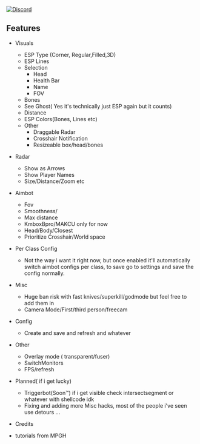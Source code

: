  [![Discord](https://github.com/user-attachments/assets/4417118b-ea28-4527-b553-6016630e2cc7)](https://discordapp.com/users/makimura.dev)
 
 

## Features
- Visuals
  - ESP Type (Corner, Regular,Filled,3D)
  - ESP Lines
  - Selection
    - Head
    - Health Bar
    - Name
    - FOV
   - Bones
   - See Ghost( Yes it's technically just ESP again but it counts)
   - Distance
   - ESP Colors(Bones, Lines etc)
   - Other
     - Draggable Radar
     - Crosshair Notification
     - Resizeable box/head/bones
- Radar
  - Show as Arrows
  - Show Player Names
  - Size/Distance/Zoom etc

- Aimbot
    - Fov
    - Smoothness/
    - Max distance
    - KmboxBpro/MAKCU only for now
    - Head/Body/Closest
    - Prioritize Crosshair/World space
- Per Class Config
  - Not the way i want it right now, but once enabled it'll automatically switch aimbot configs per class, to save go to settings and save the config normally.
- Misc
  - Huge ban risk with fast knives/superkill/godmode  but feel free to add them in
  - Camera Mode/First/third person/freecam 

 - Config
   - Create and save and refresh and whatever
 - Other
   - Overlay mode ( transparent/fuser)
   - SwitchMonitors
   - FPS/refresh
- Planned( if i get lucky)
  - Triggerbot(Soon™) if i get visible check intersectsegment or whatever with shellcode idk
  - Fixing and adding more Misc hacks, most of the people i've seen use detours ...
    


 - Credits
 - tutorials from MPGH

 
